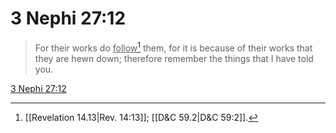 # 3 Nephi 27:12

> For their works do <u>follow</u>[^a] them, for it is because of their works that they are hewn down; therefore remember the things that I have told you.

[3 Nephi 27:12](https://www.churchofjesuschrist.org/study/scriptures/bofm/3-ne/27?lang=eng&id=p12#p12)


[^a]: [[Revelation 14.13|Rev. 14:13]]; [[D&C 59.2|D&C 59:2]].  
